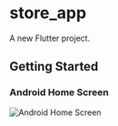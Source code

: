 # store_app


A new Flutter project.

## Getting Started

### Android Home Screen
![Android Home Screen](android_home.png)
